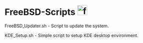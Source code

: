 # FreeBSD-Scripts   <img width="32" height="32" alt="freebsd-logo-png-transparent" src="https://github.com/user-attachments/assets/5be7b65e-c766-4dca-9144-cb22c6785d03" />


FreeBSD_Updater.sh - Script to update the system.

KDE_Setup.sh - Simple script to setup KDE desktop environment.
